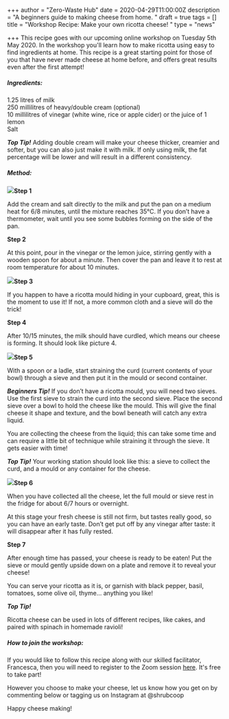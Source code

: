 +++
author = "Zero-Waste Hub"
date = 2020-04-29T11:00:00Z
description = "A beginners guide to making cheese from home. "
draft = true
tags = []
title = "Workshop Recipe: Make your own ricotta cheese! "
type = "news"

+++
This recipe goes with our upcoming online workshop on Tuesday 5th May 2020. In the workshop you'll learn how to make ricotta using easy to find ingredients at home. This recipe is a great starting point for those of you that have never made cheese at home before, and offers great results even after the first attempt!

##### **Ingredients:**

1\.25 litres of milk  
250 millilitres of heavy/double cream (optional)  
10 millilitres of vinegar (white wine, rice or apple cider) or the juice of 1 lemon  
Salt

**_Top Tip!_** Adding double cream will make your cheese thicker, creamier and softer, but you can also just make it with milk. If only using milk, the fat percentage will be lower and will result in a different consistency.

##### **Method:**

![](https://res.cloudinary.com/shrub-co-op/image/upload/v1588075501/shrubcoop.org/media/Ingredients_wuspcf.png)**Step 1**

Add the cream and salt directly to the milk and put the pan on a medium heat for 6/8 minutes, until the mixture reaches 35°C. If you don’t have a thermometer, wait until you see some bubbles forming on the side of the pan.

**Step 2**

At this point, pour in the vinegar or the lemon juice, stirring gently with a wooden spoon for about a minute. Then cover the pan and leave it to rest at room temperature for about 10 minutes.

![](https://res.cloudinary.com/shrub-co-op/image/upload/v1588075528/shrubcoop.org/media/Ingredients_1_ketuyr.png)**Step 3**

If you happen to have a ricotta mould hiding in your cupboard, great, this is the moment to use it! If not, a more common cloth and a sieve will do the trick!

**Step 4**

After 10/15 minutes, the milk should have curdled, which means our cheese is forming. It should look like picture 4.

![](https://res.cloudinary.com/shrub-co-op/image/upload/v1588075559/shrubcoop.org/media/Ingredients_2_fxs2sd.png)**Step 5**

With a spoon or a ladle, start straining the curd (current contents of your bowl) through a sieve and then put it in the mould or second container.

**_Beginners Tip!_** If you don’t have a ricotta mould, you will need two sieves. Use the first sieve to strain the curd into the second sieve. Place the second sieve over a bowl to hold the cheese like the mould. This will give the final cheese it shape and texture, and the bowl beneath will catch any extra liquid.

You are collecting the cheese from the liquid; this can take some time and can require a little bit of technique while straining it through the sieve. It gets easier with time!

**_Top Tip!_** Your working station should look like this: a sieve to collect the curd, and a mould or any container for the cheese.

![](https://res.cloudinary.com/shrub-co-op/image/upload/v1588075593/shrubcoop.org/media/Ingredients_3_ldnx3q.png)**Step 6**

When you have collected all the cheese, let the full mould or sieve rest in the fridge for about 6/7 hours or overnight.

At this stage your fresh cheese is still not firm, but tastes really good, so you can have an early taste. Don’t get put off by any vinegar after taste: it will disappear after it has fully rested.

**Step 7**

After enough time has passed, your cheese is ready to be eaten! Put the sieve or mould gently upside down on a plate and remove it to reveal your cheese!

You can serve your ricotta as it is, or garnish with black pepper, basil, tomatoes, some olive oil, thyme… anything you like!

**_Top Tip!_**

Ricotta cheese can be used in lots of different recipes, like cakes, and paired with spinach in homemade ravioli!

##### **How to join the workshop:**

If you would like to follow this recipe along with our skilled facilitator, Francesca, then you will need to register to the Zoom session [here](https://us02web.zoom.us/meeting/register/tZAudOyqrzIsGtXiKZmunmKKfKvtP9WU3-4-). It's free to take part!

However you choose to make your cheese, let us know how you get on by commenting below or tagging us on Instagram at @shrubcoop

Happy cheese making!